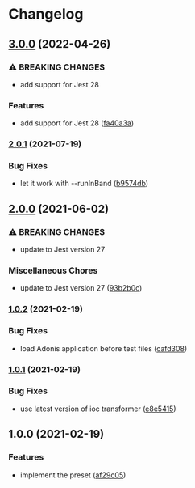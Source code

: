 # Changelog

## [3.0.0](https://www.github.com/zakodium/adonis-jest/compare/v2.0.1...v3.0.0) (2022-04-26)


### ⚠ BREAKING CHANGES

* add support for Jest 28

### Features

* add support for Jest 28 ([fa40a3a](https://www.github.com/zakodium/adonis-jest/commit/fa40a3ad67f39cfa4fffe62be44037f9c5f3a404))

### [2.0.1](https://www.github.com/zakodium/adonis-jest/compare/v2.0.0...v2.0.1) (2021-07-19)


### Bug Fixes

* let it work with --runInBand ([b9574db](https://www.github.com/zakodium/adonis-jest/commit/b9574dbb4f0da5ba5b002bb041eb3ae5e294619f))

## [2.0.0](https://www.github.com/zakodium/adonis-jest/compare/v1.0.2...v2.0.0) (2021-06-02)


### ⚠ BREAKING CHANGES

* update to Jest version 27

### Miscellaneous Chores

* update to Jest version 27 ([93b2b0c](https://www.github.com/zakodium/adonis-jest/commit/93b2b0cdd1e4a9e439c5e99788175a592c995164))

### [1.0.2](https://www.github.com/zakodium/adonis-jest/compare/v1.0.1...v1.0.2) (2021-02-19)


### Bug Fixes

* load Adonis application before test files ([cafd308](https://www.github.com/zakodium/adonis-jest/commit/cafd30832bd7740ca000819d85a203bc25c0607c))

### [1.0.1](https://www.github.com/zakodium/adonis-jest/compare/v1.0.0...v1.0.1) (2021-02-19)


### Bug Fixes

* use latest version of ioc transformer ([e8e5415](https://www.github.com/zakodium/adonis-jest/commit/e8e54156eb7a78de494e1efb928c9dde64de2d9a))

## 1.0.0 (2021-02-19)


### Features

* implement the preset ([af29c05](https://www.github.com/zakodium/adonis-jest/commit/af29c05e9e192bdd98b9718495615800770b48e6))
